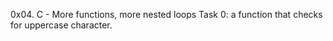 0x04. C - More functions, more nested loops
Task 0: a function that checks for uppercase character.

